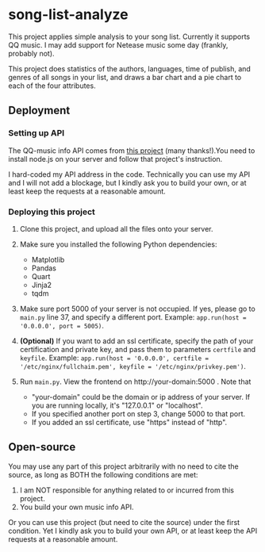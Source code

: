 # song-list-analyze
This project applies simple analysis to your song list. Currently it supports QQ music. I may add support for Netease music some day (frankly, probably not).

This project does statistics of the authors, languages, time of publish, and genres of all songs in your list, and draws a bar chart and a pie chart to each of the four attributes.



## Deployment

### Setting up API

The QQ-music info API comes from [this project](https://github.com/jsososo/QQMusicApi) (many thanks!).You need to install node.js on your server and follow that project's instruction.

I hard-coded my API address in the code. Technically you can use my API and I will not add a blockage, but I kindly ask you to build your own, or at least keep the requests at a reasonable amount.



### Deploying this project

1. Clone this project, and upload all the files onto your server.

2. Make sure you installed the following Python dependencies:
   - Matplotlib
   - Pandas
   - Quart
   - Jinja2
   - tqdm

3. Make sure port 5000 of your server is not occupied. If yes, please go to `main.py`  line 37, and specify a different port. Example: `app.run(host = '0.0.0.0', port = 5005)`.
4. **(Optional)** If you want to add an ssl certificate, specify the path of your certification and private key, and pass them to parameters `certfile` and `keyfile`. Example: `app.run(host = '0.0.0.0', certfile = '/etc/nginx/fullchaim.pem', keyfile = '/etc/nginx/privkey.pem')`.
5. Run `main.py`. View the frontend on http://your-domain:5000 . Note that
   - "your-domain" could be the domain or ip address of your server. If you are running locally, it's "127.0.0.1" or "localhost".
   - If you specified another port on step 3, change 5000 to that port.
   - If you added an ssl certificate, use "https" instead of "http".



## Open-source

You may use any part of this project arbitrarily with no need to cite the source, as long as BOTH the following conditions are met:

1. I am NOT responsible for anything related to or incurred from this project.
2. You build your own music info API.

Or you can use this project (but need to cite the source) under the first condition. Yet I kindly ask you to build your own API, or at least keep the API requests at a reasonable amount.
